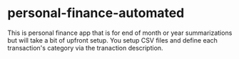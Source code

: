 # personal-finance-automated
This is personal finance app that is for end of month or year summarizations but will take a bit of upfront setup. You setup CSV files and define each transaction's category via the tranaction description.
